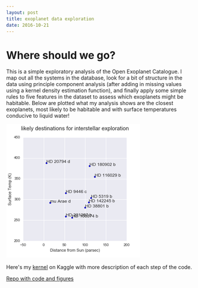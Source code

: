 ```yaml
---
layout: post
title: exoplanet data exploration
date: 2016-10-21
---
```

# Where should we go?

This is a simple exploratory analysis of the Open Exoplanet Catalogue.  I map out all the systems in the database, look for a bit of structure in the data using principle component analysis (after adding in missing values using a kernel density estimation function), and finally apply some simple rules to five features in the dataset to assess which exoplanets might be habitable.  Below are plotted what my analysis shows are the closest exoplanets, most likely to be habitable and with surface temperatures conducive to liquid water!

![figure1](https://raw.githubusercontent.com/ajtrexler/exoplanet/master/exo_figure2.png)

Here's my [kernel](https://www.kaggle.com/atrexler/d/mrisdal/open-exoplanet-catalogue/where-should-we-go-v2) on Kaggle with more description of each step of the code.

[Repo with code and figures](https://github.com/ajtrexler/exoplanet)
